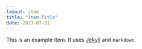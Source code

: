 ```yaml
---
layout: item
title: "Item Title"
date: 2019-07-31
---
```


This is an example item. It uses [Jekyll](http://jekyllrb.com) and `markdown`.
